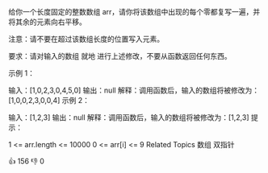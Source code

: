 给你一个长度固定的整数数组 arr，请你将该数组中出现的每个零都复写一遍，并将其余的元素向右平移。

注意：请不要在超过该数组长度的位置写入元素。

要求：请对输入的数组 就地 进行上述修改，不要从函数返回任何东西。

示例 1：

输入：[1,0,2,3,0,4,5,0]
输出：null
解释：调用函数后，输入的数组将被修改为：[1,0,0,2,3,0,0,4]
示例 2：

输入：[1,2,3]
输出：null
解释：调用函数后，输入的数组将被修改为：[1,2,3]
提示：

1 <= arr.length <= 10000
0 <= arr[i] <= 9
Related Topics
数组
双指针

👍 156
👎 0